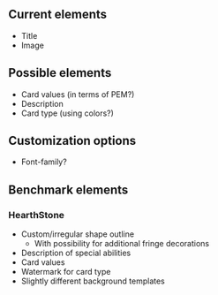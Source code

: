 ## Current elements

- Title
- Image

## Possible elements

- Card values (in terms of PEM?)
- Description
- Card type (using colors?)

## Customization options

- Font-family?

## Benchmark elements

### HearthStone

- Custom/irregular shape outline
  - With possibility for additional fringe decorations
- Description of special abilities
- Card values
- Watermark for card type
- Slightly different background templates